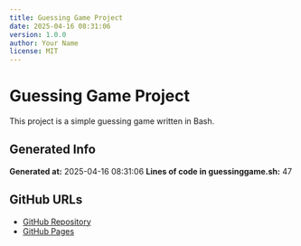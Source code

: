 ```yaml
---
title: Guessing Game Project
date: 2025-04-16 08:31:06
version: 1.0.0
author: Your Name
license: MIT
---
```


# Guessing Game Project

This project is a simple guessing game written in Bash.

## Generated Info

**Generated at:** 2025-04-16 08:31:06
**Lines of code in guessinggame.sh:** 47

## GitHub URLs

- [GitHub Repository](https://github.com/asbor/Guessing-Game-Project.git)
- [GitHub Pages](https://asbor.github.io/Guessing-Game-Project/)
